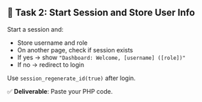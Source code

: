 ## 🧩 Task 2: Start Session and Store User Info

Start a session and:
- Store username and role  
- On another page, check if session exists  
- If yes → show `"Dashboard: Welcome, [username] ([role])"`  
- If no → redirect to login  

Use `session_regenerate_id(true)` after login.

✅ **Deliverable**: Paste your PHP code.
